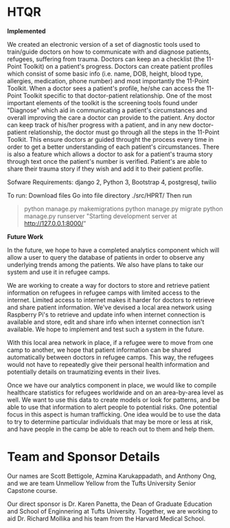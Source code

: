 # HTQR

__Implemented__

We created an electronic version of a set of diagnostic tools used to train/guide doctors on how to communicate with and diagnose patients, refugees, suffering from trauma. Doctors can keep an a checklist (the 11-Point Toolkit) on a patient's progress. Doctors can create patient profiles which consist of some basic info (i.e. name, DOB, height, blood type, allergies, medication, phone number) and most importantly the 11-Point Toolkit. When a doctor sees a patient's profile, he/she can access the 11-Point Toolkit specific to that doctor-patient relationship. One of the most important elements of the toolkit is the screening tools found under "Diagnose" which aid in communicating a patient's circumstances and overall improving the care a doctor can provide to the patient. Any doctor can keep track of his/her progress with a patient, and in any new doctor-patient relationship, the doctor must go through all the steps in the 11-Point Toolkit. This ensure doctors ar guided throught the process every time in order to get a better understanding of each patient's circumstances. There is also a feature which allows a doctor to ask for a patient's trauma story through text once the patient's number is verified. Patient's are able to share their trauma story if they wish and add it to their patient profile. 

Sofware Requirements: django 2, Python 3, Bootstrap 4, postgresql, twilio

To run:
Download files
Go into file directory ./src/HPRT/
Then run
>python manage.py makemigrations
>python manage.py migrate
>python manage.py runserver
"Starting development server at http://127.0.0.1:8000/"

__Future Work__

In the future, we hope to have a completed analytics component which will allow a user to query the database of patients in order to observe any underlying trends among the patients. We also have plans to take our system and use it in refugee camps. 

We are working to create a way for doctors to store and retrieve patient information on refugees in refugee camps with limited access to the internet. Limited access to internet makes it harder for doctors to retrieve and share patient information. We've devised a local area network using Raspberry Pi's to retrieve and update info when internet connection is available and store, edit and share info when internet connection isn't available. We hope to implement and test such a system in the future. 

With this local area network in place, if a refugee were to move from one camp to another, we hope that patient information can be shared automatically between doctors in refugee camps.  This way, the refugees would not have to repeatedly give their personal health information and potentially details on traumatizing events in their lives.

Once we have our analytics component in place, we would like to compile healthcare statistics for refugees worldwide and on an area-by-area level as well. We want to use this data to create models or look for patterns, and be able to use that information to alert people to potential risks.  One potential focus in this aspect is human trafficking. One idea would be to use the data to try to determine particular individuals that may be more or less at risk, and have people in the camp be able to reach out to them and help them.

# Team and Sponsor Details

Our names are Scott Bettigole, Azmina Karukappadath, and Anthony Ong, and we are team Unmellow Yellow from the Tufts University Senior Capstone course.

Our direct sponsor is Dr. Karen Panetta, the Dean of Graduate Education and School of Enginnering at Tufts University.  Together, we are working to aid Dr. Richard Mollika and his team from the Harvard Medical School.
